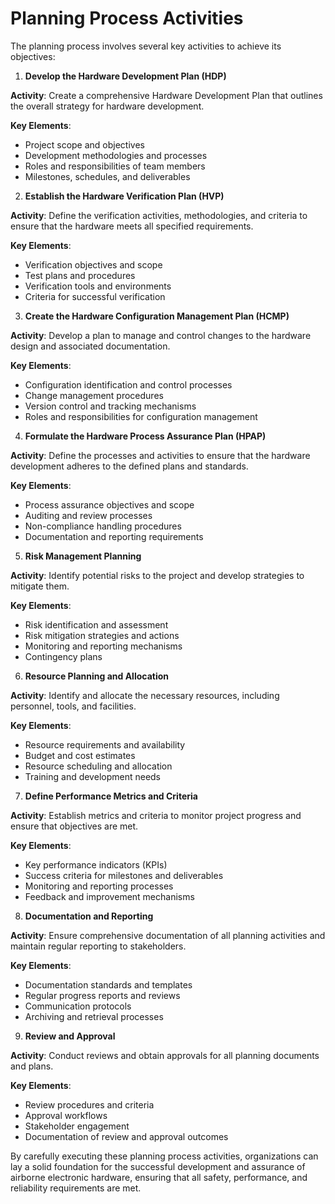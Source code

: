 # Planning Process Activities

The planning process involves several key activities to achieve its objectives:

1. **Develop the Hardware Development Plan (HDP)**

**Activity**: Create a comprehensive Hardware Development Plan that outlines the overall strategy for hardware development.

**Key Elements**:

- Project scope and objectives
- Development methodologies and processes
- Roles and responsibilities of team members
- Milestones, schedules, and deliverables

2. **Establish the Hardware Verification Plan (HVP)**

**Activity**: Define the verification activities, methodologies, and criteria to ensure that the hardware meets all specified requirements.

**Key Elements**:

- Verification objectives and scope
- Test plans and procedures
- Verification tools and environments
- Criteria for successful verification

3. **Create the Hardware Configuration Management Plan (HCMP)**

**Activity**: Develop a plan to manage and control changes to the hardware design and associated documentation.

**Key Elements**:

- Configuration identification and control processes
- Change management procedures
- Version control and tracking mechanisms
- Roles and responsibilities for configuration management

4. **Formulate the Hardware Process Assurance Plan (HPAP)**

**Activity**: Define the processes and activities to ensure that the hardware development adheres to the defined plans and standards.

**Key Elements**:

- Process assurance objectives and scope
- Auditing and review processes
- Non-compliance handling procedures
- Documentation and reporting requirements

5. **Risk Management Planning**

**Activity**: Identify potential risks to the project and develop strategies to mitigate them.

**Key Elements**:

- Risk identification and assessment
- Risk mitigation strategies and actions
- Monitoring and reporting mechanisms
- Contingency plans

6. **Resource Planning and Allocation**

**Activity**: Identify and allocate the necessary resources, including personnel, tools, and facilities.

**Key Elements**:

- Resource requirements and availability
- Budget and cost estimates
- Resource scheduling and allocation
- Training and development needs

7. **Define Performance Metrics and Criteria**

**Activity**: Establish metrics and criteria to monitor project progress and ensure that objectives are met.

**Key Elements**:

- Key performance indicators (KPIs)
- Success criteria for milestones and deliverables
- Monitoring and reporting processes
- Feedback and improvement mechanisms

8. **Documentation and Reporting**

**Activity**: Ensure comprehensive documentation of all planning activities and maintain regular reporting to stakeholders.

**Key Elements**:

- Documentation standards and templates
- Regular progress reports and reviews
- Communication protocols
- Archiving and retrieval processes

9. **Review and Approval**

**Activity**: Conduct reviews and obtain approvals for all planning documents and plans.

**Key Elements**:

- Review procedures and criteria
- Approval workflows
- Stakeholder engagement
- Documentation of review and approval outcomes

By carefully executing these planning process activities, organizations can lay a solid foundation for the successful development and assurance of airborne electronic hardware, ensuring that all safety, performance, and reliability requirements are met.
